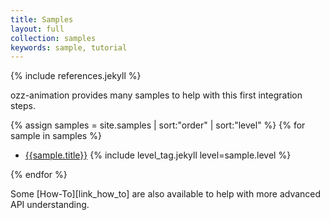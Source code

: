 ```yaml
---
title: Samples
layout: full
collection: samples
keywords: sample, tutorial
---
```


{% include references.jekyll %}

ozz-animation provides many samples to help with this first integration steps.

{% assign samples = site.samples | sort:"order" | sort:"level" %}
{% for sample in samples %}

+ [{{sample.title}}]({{site.baseurl}}{{sample.url}}) {% include level_tag.jekyll level=sample.level %}

{% endfor %}

Some [How-To][link_how_to] are also available to help with more advanced API understanding.
